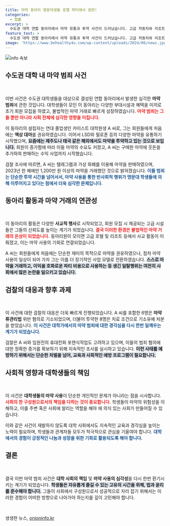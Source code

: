 ```yaml
---
title: 마약 동아리 명문대생들 호텔 파티에서 광란!
categories:
  - 법률
excerpt: >
  수도권 대학 연합 동아리에서 마약 유통과 투약 사건이 드러났습니다. 고급 자동차와 리조트 이용 권유로 학생 300여 명을 모집한 A 씨가 주도, LSD와 필로폰 등 다양한 마약을 거래하며 호화 파티 비용으로 쓰였습니다. 경찰에 적발된 이들은 충격적인 범죄의 실체를 드러냈습니다.
feature_text: >
  수도권 대학 연합 동아리에서 마약 유통과 투약 사건이 드러났습니다. 고급 자동차와 리조트 이용 권유로 학생 300여 명을 모집한 A 씨가 주도, LSD와 필로폰 등 다양한 마약을 거래하며 호화 파티 비용으로 쓰였습니다. 경찰에 적발된 이들은 충격적인 범죄의 실체를 드러냈습니다.
image: 'https://www.behealthy4u.com/wp-content/uploads/2024/06/news.jpg'
---
```


<p><img src="https://www.behealthy4u.com/wp-content/uploads/2024/06/news.jpg" alt="info 속보" /></p>

<h2 data-ke-size="size26">수도권 대학 내 마약 범죄 사건</h2>

<p data-ke-size="size16">&nbsp;</p>

<p>이번 사건은 수도권 대학생들을 대상으로 결성된 연합 동아리에서 발생한 심각한 <b>마약 범죄</b>에 관한 것입니다. 대학생들이 모인 이 동아리는 다양한 부대시설과 혜택을 미끼로 초기 회원 모집을 하였고, 불법적인 마약 거래로 빠르게 성장하였습니다. <b><span style="color: #ee2323;">마약 범죄는 그들 뿐만 아니라 사회 전체에 심각한 영향을 미칩니다.</span></b> </p>

<p>이 동아리의 설립자는 연대 졸업생인 카이스트 대학원생 A 씨로, 그는 회원들에게 처음에는 <b>액상 대마</b>를 권유하였습니다. 이어서 LSD와 필로폰 등의 다양한 마약을 유통하기 시작했으며, <b><span style="background-color: #21538527;">요즘에는 제주도나 태국 같은 해외에서도 마약을 투약하고 있는 것으로 보입니다.</span></b> 회원이 증가함에 따라 이들 마약의 수요도 커졌고, A 씨는 구매한 마약에 웃돈을 추가하여 판매하는 수익 사업까지 시작했습니다.</p>

<p>검찰 조사에 따르면, A 씨는 텔레그램과 가상 화폐를 이용해 마약을 판매하였으며, 2023년 한 해에만 1,200만 원 이상의 마약을 거래했던 것으로 밝혀졌습니다. <b><span style="color: #1a5490;">이들 범죄는 단순한 투약 시간을 넘어서서, 마약 사용을 통한 반사회적 행위가 명문대 학생들에 의해 이루어지고 있다는 점에서 더욱 심각한 문제입니다.</span></b></p>

<h2 data-ke-size="size26">동아리 활동과 마약 거래의 연관성</h2>

<p data-ke-size="size16">&nbsp;</p>

<p>이 동아리의 활동은 다양한 <b>사교적 행사</b>로 시작되었고, 회원 모집 시 제공되는 고급 시설들은 그들의 신뢰도를 높이는 계기가 되었습니다. <b><span style="color: #ee2323;">결국 이러한 환경은 불법적인 마약 거래의 온상이 되었습니다.</span></b> 동아리원이 모이면 고급 호텔 및 리조트 등에서 사교 활동이 이뤄졌고, 이는 마약 사용의 기회로 연결되었습니다.</p>

<p>A 씨는 회원들에게 처음에는 단순한 재미의 목적으로 마약을 권유하였으나, 점차 마약 사용이 일상이 되어 가자 그는 이를 더 장기적인 사업 모델로 전환하였습니다. <b><span style="background-color: #21538527;">스스로 마약을 거래하고, 이익을 호화로운 파티 비용으로 사용하는 등 생긴 일탈행위는 여전히 사회에서 많은 논란을 일으키고 있습니다.</span></b></p>

<h2 data-ke-size="size26">검찰의 대응과 향후 과제</h2>

<p data-ke-size="size16">&nbsp;</p>

<p>이 사건에 대한 검찰의 대응은 더욱 빠르게 진행되었습니다. A 씨를 포함한 6명은 <b>마약류관리법</b> 위반 혐의로 기소되었으며, 더불어 투약한 8명은 치료 조건으로 기소유예 처분을 받았습니다. <b><span style="color: #1a5490;">이 사건은 대학가에서의 마약 범죄에 대한 경각심을 다시 한번 일깨우는 계기가 되었습니다.</span></b> </p>

<p>검찰은 A 씨와 임원진의 휴대전화 포렌식작업도 고려하고 있으며, 이들의 범죄 혐의에 대한 정확한 증거를 확보하기 위해 지속적인 조사를 실시하고 있습니다. <b><span style="background-color: #21538527;">이런 사태를 예방하기 위해서는 단순한 처벌을 넘어, 교육과 사회적인 예방 프로그램이 필요합니다.</span></b></p>

<h2 data-ke-size="size26">사회적 영향과 대학생들의 책임</h2>

<p data-ke-size="size16">&nbsp;</p>

<p>이 사건은 <b>대학생들의 마약 사용</b>이 단순한 개인적인 문제가 아니라는 점을 시사합니다. <b><span style="color: #ee2323;">사회의 한 구성원으로서의 책임을 다하는 것이 중요합니다.</span></b> 학생들이 마약의 위험성을 이해하고, 이를 주변 혹은 사회에 알리는 역할을 해야 에 의식 있는 사회가 만들어질 수 있습니다. </p>

<p>이와 같은 사건이 재발하지 않도록 대학 사회에서도 지속적인 교육과 경각심을 높이는 노력이 필요하며, 학생들과 관계자들 모두가 적극적으로 관심을 기울여야 합니다. <b><span style="color: #1a5490;">대학에서의 경험이 긍정적인 나눔과 성장을 위한 기회로 활용되도록 해야 합니다.</span></b></p>

<h2 data-ke-size="size26">결론</h2>

<p data-ke-size="size16">&nbsp;</p>

<p>결국 이번 마약 범죄 사건은 <b>대학 사회의 책임</b> 및 <b>마약 사용의 심각성</b>을 다시 한번 환기시키는 계기가 되었습니다. <b><span style="background-color: #21538527;">학생들은 자유롭게 즐길 수 있는 고유의 시간을 위해, 법과 윤리를 준수해야 합니다.</span></b> 그들이 사회에서 구성원으로서 성공적으로 자리 잡기 위해서는 이러한 경험이 어떠한 방향으로 나아가야 하는지를 깊이 고민해야 합니다. </p>

<p data-ke-size="size16">&nbsp;</p>
생생한 뉴스, <a href="https://onioninfo.kr" rel="dofollow">onioninfo.kr</a>



